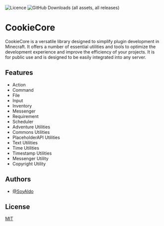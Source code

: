 ![Licence](https://img.shields.io/badge/Licence-MIT-blue) ![GitHub Downloads (all assets, all releases)](https://img.shields.io/github/downloads/SoyAldo/CookieCore/total?style=flat&label=Downloads)

# CookieCore

CookieCore is a versatile library designed to simplify plugin development in Minecraft. It offers a number of essential utilities and tools to optimize the development experience and improve the efficiency of your projects. It is for public use and is designed to be easily integrated into any server.

## Features

- Action
- Command
- File
- Input
- Inventory
- Messenger
- Requirement
- Scheduler
- Adventure Utilities
- Commons Utilities
- PlaceholderAPI Utilities
- Text Utilities
- Time Utilities
- Timestamp Utilities
- Messenger Utility
- Copyright Utility


## Authors

- [@SoyAldo](https://www.github.com/SoyAldo)


## License

[MIT](https://choosealicense.com/licenses/mit/)